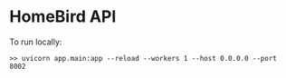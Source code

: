 # HomeBird API

To run locally:

```angular2html
>> uvicorn app.main:app --reload --workers 1 --host 0.0.0.0 --port 8002
```